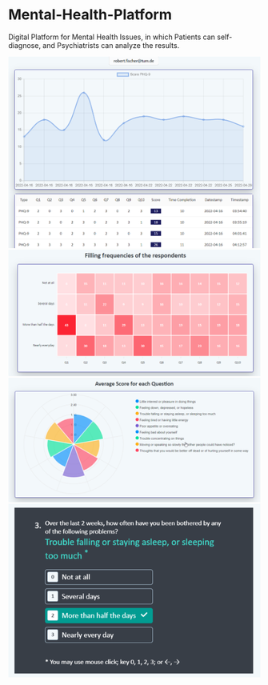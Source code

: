 # Mental-Health-Platform
Digital Platform for Mental Health Issues, in which Patients can self-diagnose, and Psychiatrists can analyze the results.

![1](https://github.com/fallintoplace/Mental-Health-Platform/blob/main/figures/8.png)
![2](https://github.com/fallintoplace/Mental-Health-Platform/blob/main/figures/23.png)
![2](https://github.com/fallintoplace/Mental-Health-Platform/blob/main/figures/24.png)
![3](https://github.com/fallintoplace/Mental-Health-Platform/blob/main/figures/19.png)
